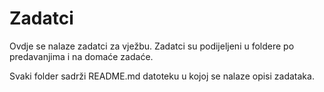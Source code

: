 # Zadatci

Ovdje se nalaze zadatci za vježbu. Zadatci su podijeljeni u foldere po predavanjima i na domaće zadaće.

Svaki folder sadrži README.md datoteku u kojoj se nalaze opisi zadataka.